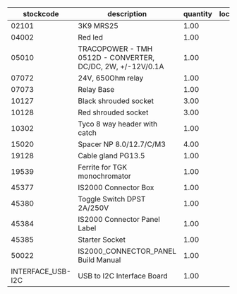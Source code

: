 |stockcode|description|quantity|location|
|---------|-----------|--------|--------|
|02101|3K9 MRS25|1.00||
|04002|Red led|1.00||
|05010|TRACOPOWER - TMH 0512D - CONVERTER, DC/DC, 2W, +/-12V/0.1A|1.00||
|07072|24V,  650Ohm relay|1.00||
|07073|Relay Base|1.00||
|10127|Black shrouded socket|3.00||
|10128|Red shrouded socket|3.00||
|10302|Tyco 8 way header with catch|1.00||
|15020|Spacer NP 8.0/12.7/C/M3|4.00||
|19128|Cable gland PG13.5|1.00||
|19539|Ferrite for TGK monochromator|1.00||
|45377|IS2000 Connector Box|1.00||
|45380|Toggle Switch DPST 2A/250V|1.00||
|45384|IS2000 Connector Panel Label|1.00||
|45385|Starter Socket|1.00||
|50022|IS2000_CONNECTOR_PANEL Build Manual|1.00||
|INTERFACE_USB-I2C|USB to I2C Interface Board|1.00||
